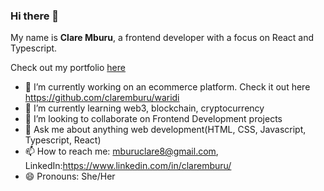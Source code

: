 ### Hi there 👋

My name is **Clare Mburu**, a frontend developer with a focus on React and Typescript.

Check out my portfolio [here](https://claremburu.netlify.app/)

- 🔭 I’m currently working on an ecommerce platform. Check it out here https://github.com/claremburu/waridi
- 🌱 I’m currently learning web3, blockchain, cryptocurrency
- 👯 I’m looking to collaborate on Frontend Development projects
- 💬 Ask me about anything web development(HTML, CSS, Javascript, Typescript, React)
- 📫 How to reach me: mburuclare8@gmail.com, LinkedIn:https://www.linkedin.com/in/claremburu/
- 😄 Pronouns: She/Her
